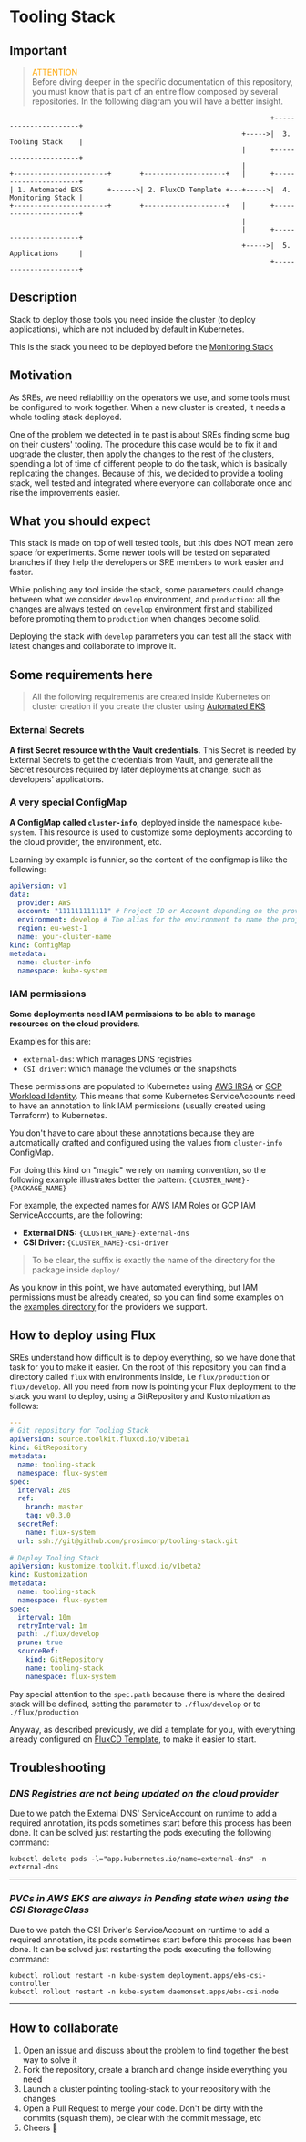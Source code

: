 # Tooling Stack

## Important

> <div style="color: orange">ATTENTION</div>
> Before diving deeper in the specific documentation of this repository, you must know that is part of an entire flow
> composed by several repositories. In the following diagram you will have a better insight.

```text
                                                                +----------------------+
                                                         +----->|  3. Tooling Stack    |
                                                         |      +----------------------+
                                                         |
+-----------------------+       +--------------------+   |      +----------------------+
| 1. Automated EKS      +------>| 2. FluxCD Template +---+----->|  4. Monitoring Stack |
+-----------------------+       +--------------------+   |      +----------------------+
                                                         |
                                                         |      +----------------------+
                                                         +----->|  5. Applications     |
                                                                +----------------------+
```

## Description

Stack to deploy those tools you need inside the cluster (to deploy applications), which are not included by default
in Kubernetes.

This is the stack you need to be deployed before the
[Monitoring Stack](https://github.com/prosimcorp/monitoring-stack)

## Motivation

As SREs, we need reliability on the operators we use, and some tools must be configured to work together.
When a new cluster is created, it needs a whole tooling stack deployed.

One of the problem we detected in te past is about SREs finding some bug on their clusters' tooling. The procedure this
case would be to fix it and upgrade the cluster, then apply the changes to the rest of the clusters, spending a lot of time of
different people to do the task, which is basically replicating the changes. Because of this, we decided to
provide a tooling stack, well tested and integrated where everyone can collaborate once and rise the improvements
easier.

## What you should expect

This stack is made on top of well tested tools, but this does NOT mean zero space for experiments.
Some newer tools will be tested on separated branches if they help the developers or SRE members to work easier and faster.

While polishing any tool inside the stack, some parameters could change between what we consider `develop` environment, and
`production`: all the changes are always tested on `develop` environment first and stabilized before promoting them to `production`
when changes become solid.

Deploying the stack with `develop` parameters you can test all the stack with latest changes and collaborate to improve it.

## Some requirements here

> All the following requirements are created inside Kubernetes on cluster creation if you create the cluster using
> [Automated EKS](https://github.com/prosimcorp/automated-eks)

### External Secrets

**A first Secret resource with the Vault credentials.** This Secret is needed by External Secrets to get the credentials
from Vault, and generate all the Secret resources required by later deployments at change, such as developers' applications.

### A very special ConfigMap

**A ConfigMap called `cluster-info`**, deployed inside the namespace `kube-system`. This resource is used to customize
some deployments according to the cloud provider, the environment, etc.

Learning by example is funnier, so the content of the configmap is like the following:

```yaml
apiVersion: v1
data:
  provider: AWS
  account: "111111111111" # Project ID or Account depending on the provider
  environment: develop # The alias for the environment to name the project
  region: eu-west-1
  name: your-cluster-name
kind: ConfigMap
metadata:
  name: cluster-info
  namespace: kube-system
```

### IAM permissions

**Some deployments need IAM permissions to be able to manage resources on the cloud providers**.

Examples for this are:

- `external-dns`: which manages DNS registries
- `CSI driver`: which manage the volumes or the snapshots

These permissions are populated to Kubernetes using
[AWS IRSA](https://docs.aws.amazon.com/eks/latest/userguide/iam-roles-for-service-accounts.html) or
[GCP Workload Identity](https://cloud.google.com/kubernetes-engine/docs/how-to/workload-identity).
This means that some Kubernetes ServiceAccounts need to have an annotation to link IAM permissions
(usually created using Terraform) to Kubernetes.

You don't have to care about these annotations because they are automatically crafted and configured using the values
from `cluster-info` ConfigMap.

For doing this kind on "magic" we rely on naming convention, so the following example illustrates better
the pattern: `{CLUSTER_NAME}-{PACKAGE_NAME}`

For example, the expected names for AWS IAM Roles or GCP IAM ServiceAccounts, are the following:

- **External DNS:** `{CLUSTER_NAME}-external-dns`
- **CSI Driver:** `{CLUSTER_NAME}-csi-driver`

> To be clear, the suffix is exactly the name of the directory for the package inside `deploy/`

As you know in this point, we have automated everything, but IAM permissions must be already created,
so you can find some examples on the [examples directory](./examples/README.md) for the providers we support.

## How to deploy using Flux

SREs understand how difficult is to deploy everything, so we have done that task for you to make it easier.
On the root of this repository you can find a directory called `flux` with environments inside, i.e `flux/production` or
`flux/develop`. All you need from now is pointing your Flux deployment to the stack you want to deploy, using a GitRepository
and Kustomization as follows:

```yaml
---
# Git repository for Tooling Stack
apiVersion: source.toolkit.fluxcd.io/v1beta1
kind: GitRepository
metadata:
  name: tooling-stack
  namespace: flux-system
spec:
  interval: 20s
  ref:
    branch: master
    tag: v0.3.0
  secretRef:
    name: flux-system
  url: ssh://git@github.com/prosimcorp/tooling-stack.git
---
# Deploy Tooling Stack
apiVersion: kustomize.toolkit.fluxcd.io/v1beta2
kind: Kustomization
metadata:
  name: tooling-stack
  namespace: flux-system
spec:
  interval: 10m
  retryInterval: 1m
  path: ./flux/develop
  prune: true
  sourceRef:
    kind: GitRepository
    name: tooling-stack
    namespace: flux-system
```

Pay special attention to the `spec.path` because there is where the desired stack will be defined, setting
the parameter to `./flux/develop` or to `./flux/production`

Anyway, as described previously, we did a template for you, with everything already configured on
[FluxCD Template](https://github.com/prosimcorp/fluxcd-template), to make it easier to start.

## Troubleshooting

### _DNS Registries are not being updated on the cloud provider_

Due to we patch the External DNS' ServiceAccount on runtime to add a required annotation, its pods sometimes start
before this process has been done. It can be solved just restarting the pods executing the following command:

```console
kubectl delete pods -l="app.kubernetes.io/name=external-dns" -n external-dns
```

---

### _PVCs in AWS EKS are always in Pending state when using the CSI StorageClass_

Due to we patch the CSI Driver's ServiceAccount on runtime to add a required annotation, its pods sometimes start
before this process has been done. It can be solved just restarting the pods executing the following command:

```console
kubectl rollout restart -n kube-system deployment.apps/ebs-csi-controller
kubectl rollout restart -n kube-system daemonset.apps/ebs-csi-node
```

---

## How to collaborate

1. Open an issue and discuss about the problem to find together the best way to solve it
2. Fork the repository, create a branch and change inside everything you need
3. Launch a cluster pointing tooling-stack to your repository with the changes
4. Open a Pull Request to merge your code. Don't be dirty with the commits (squash them), be clear with the commit message, etc
5. Cheers 🎉
